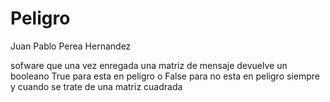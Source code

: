 # Peligro

Juan Pablo Perea Hernandez

sofware que una vez enregada una matriz de mensaje devuelve un booleano True para esta en peligro o False para no esta en peligro siempre y cuando se trate de una matriz cuadrada
